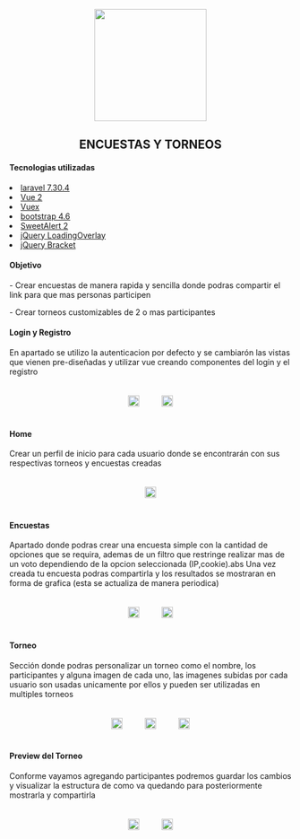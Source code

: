
<p align="center"><img src="https://raw.githubusercontent.com/DaniCode13/tournaments/master/public/svg/logo.svg" width="200"></p>

<h2 align="center">
    ENCUESTAS Y TORNEOS
</h4>

<h4>
    Tecnologias utilizadas
</h5>
<u>
    <li><a href="https://laravel.com/docs/7.x">laravel 7.30.4</a> </li>
    <li><a href="https://vuejs.org/v2/guide/">Vue 2</a></li>
    <li><a href="https://vuex.vuejs.org/">Vuex</a></li>
    <li><a href="https://getbootstrap.com/docs/4.6/getting-started/introduction/">bootstrap 4.6</a></li>
    <li><a href="https://sweetalert2.github.io/">SweetAlert 2</a></li>
    <li><a href="https://gasparesganga.com/labs/jquery-loading-overlay/#get-it">jQuery LoadingOverlay</a></li>
    <li><a href="https://github.com/teijo/jquery-bracket">jQuery Bracket</a></li>
</u>
<h4>
    Objetivo
</h5>
<p>
- Crear encuestas de manera rapida y sencilla donde podras compartir el link para que mas personas participen
</p>
<p>
- Crear torneos customizables de 2 o mas participantes
</p>

<h4>
    Login y Registro
</h5>
<p>
    En apartado se utilizo la autenticacion por defecto y se cambiarón las vistas que vienen pre-diseñadas y utilizar vue creando componentes del login y el registro
</p>
<div style="display: flex; justify-content: center;">
    <p style="margin:20px" ><img src="https://raw.githubusercontent.com/DaniCode13/tournaments/master/public/images/capturas/login.png" width="100%"></p>
    <p style="margin:20px" ><img src="https://raw.githubusercontent.com/DaniCode13/tournaments/master/public/images/capturas/registro.png" width="100%"></p>
    
</div>

<h4>
    Home
</h5>
<p>
    Crear un perfil de inicio para cada usuario donde se encontrarán con sus respectivas torneos y encuestas creadas
</p>
<div style="display: flex; justify-content: center;">
    <p style="margin:20px" ><img src="https://raw.githubusercontent.com/DaniCode13/tournaments/master/public/images/capturas/home.png" width="100%"></p>
    
</div>

<h4>
    Encuestas
</h5>
<p>
    Apartado donde podras crear una encuesta simple con la cantidad de opciones que se requira, ademas de un filtro que restringe realizar mas de un voto dependiendo de la opcion seleccionada (IP,cookie).abs
    Una vez creada tu encuesta podras compartirla y los resultados se mostraran en forma de grafica (esta se actualiza de manera periodica)
</p>
<div style="display: flex; justify-content: center;">
    <p style="margin:20px" ><img src="https://raw.githubusercontent.com/DaniCode13/tournaments/master/public/images/capturas/dupicacion_de_votos.png" width="100%"></p>
    <p style="margin:20px" ><img src="https://raw.githubusercontent.com/DaniCode13/tournaments/master/public/images/capturas/resultados_encuesta.png" width="100%"></p>
    
</div>

<h4>
    Torneo
</h5>
<p>
    Sección donde podras personalizar un torneo como el nombre, los participantes y alguna imagen de cada uno, las imagenes subidas por cada usuario son usadas unicamente por ellos y pueden ser utilizadas en multiples torneos
</p>
<div style="display: flex; justify-content: center;">
    <p style="margin:20px" ><img src="https://raw.githubusercontent.com/DaniCode13/tournaments/master/public/images/capturas/todo_list.png" width="100%"></p>
    <p style="margin:20px" ><img src="https://raw.githubusercontent.com/DaniCode13/tournaments/master/public/images/capturas/subir_imagen.png" width="100%"></p>
    <p style="margin:20px" ><img src="https://raw.githubusercontent.com/DaniCode13/tournaments/master/public/images/capturas/galeria.png" width="100%"></p>
    
</div>

<h4>
    Preview del Torneo
</h5>
<p>
    Conforme vayamos agregando participantes podremos guardar los cambios y visualizar la estructura de como va quedando para posteriormente mostrarla y compartirla
</p>
<div style="display: flex; justify-content: center;">
    <p style="margin:20px" ><img src="https://raw.githubusercontent.com/DaniCode13/tournaments/master/public/images/capturas/tournament_preview.png" width="100%"></p>
    <p style="margin:20px" ><img src="https://raw.githubusercontent.com/DaniCode13/tournaments/master/public/images/capturas/tournament_preview2.png" width="100%"></p>
    
</div>



